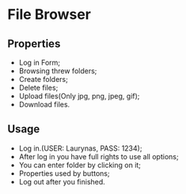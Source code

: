 # File Browser

## Properties 

* Log in Form;
* Browsing threw folders;
* Create folders;
* Delete files;
* Upload files(Only jpg, png, jpeg, gif);
* Download files.

## Usage 

* Log in.(USER: Laurynas, PASS: 1234);
* After log in you have full rights to use all options;
* You can enter folder by clicking on it;
* Properties used by buttons;
* Log out after you finished.
